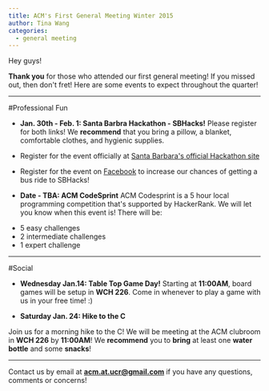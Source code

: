 ```yaml
---
title: ACM's First General Meeting Winter 2015
author: Tina Wang
categories:
  - general meeting
---
```


Hey guys!

**Thank you** for those who attended our first general meeting! If you missed out, then don't fret! Here are some events to expect throughout the quarter!

---
#Professional Fun
* **Jan. 30th - Feb. 1: Santa Barbra Hackathon - SBHacks!**
Please register for both links! We **recommend** that you bring a pillow, a blanket, comfortable clothes, and hygienic supplies.
 * Register for the event officially at [Santa Barbara's official Hackathon site](http://www.ucsbhacks.com/)
 * Register for the event on [Facebook](https://www.facebook.com/events/1376906005934874/) to increase our chances of getting a bus ride to SBHacks!

* **Date - TBA: ACM CodeSprint**
ACM Codesprint is a 5 hour local programming competition that's supported by HackerRank.  We will let you know when this event is!
There will be:
 - 5 easy challenges
 - 2 intermediate challenges
 - 1 expert challenge

---

#Social
* **Wednesday Jan.14: Table Top Game Day!**
Starting at **11:00AM**, board games will be setup in **WCH 226**. Come in whenever to play a game with us in your free time! :)

* **Saturday Jan. 24: Hike to the C**

Join us for a morning hike to the C! We will be meeting at the ACM clubroom in **WCH 226** by **11:00AM**! We **recommend** you to **bring** at least one **water bottle** and some **snacks**!

---

Contact us by email at **acm.at.ucr@gmail.com** if you have any questions, comments or concerns!





